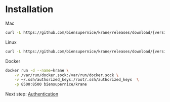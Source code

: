 # Installation

Mac

```sh
curl -L https://github.com/biensupernice/krane/releases/download/{version}/krane_{version}_darwin_amd64.tar.gz | tar xz && chmod +x krane
```

Linux

```sh
curl -L https://github.com/biensupernice/krane/releases/download/{version}/krane_{version}_linux_386.tar.gz | tar xz && chmod +x krane
```

Docker

```sh
docker run -d --name=krane \
    -v /var/run/docker.sock:/var/run/docker.sock \
    -v ~/.ssh/authorized_keys:/root/.ssh/authorized_keys  \
    -p 8500:8500 biensupernice/krane
```

Next step: [Authentication](authentication.md)
